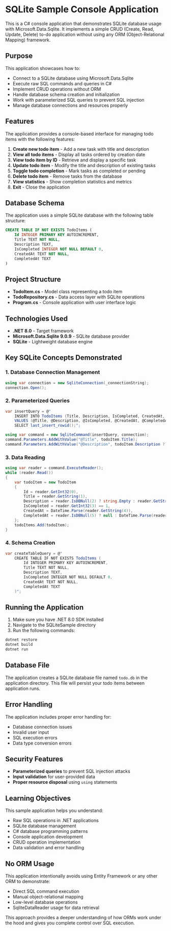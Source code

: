 # SQLite Sample Console Application

This is a C# console application that demonstrates SQLite database usage with Microsoft.Data.Sqlite. It implements a simple CRUD (Create, Read, Update, Delete) to-do application without using any ORM (Object-Relational Mapping) framework.

## Purpose

This application showcases how to:
- Connect to a SQLite database using Microsoft.Data.Sqlite
- Execute raw SQL commands and queries in C#
- Implement CRUD operations without ORM
- Handle database schema creation and initialization
- Work with parameterized SQL queries to prevent SQL injection
- Manage database connections and resources properly

## Features

The application provides a console-based interface for managing todo items with the following features:

1. **Create new todo item** - Add a new task with title and description
2. **View all todo items** - Display all tasks ordered by creation date
3. **View todo item by ID** - Retrieve and display a specific task
4. **Update todo item** - Modify the title and description of existing tasks
5. **Toggle todo completion** - Mark tasks as completed or pending
6. **Delete todo item** - Remove tasks from the database
7. **View statistics** - Show completion statistics and metrics
8. **Exit** - Close the application

## Database Schema

The application uses a simple SQLite database with the following table structure:

```sql
CREATE TABLE IF NOT EXISTS TodoItems (
    Id INTEGER PRIMARY KEY AUTOINCREMENT,
    Title TEXT NOT NULL,
    Description TEXT,
    IsCompleted INTEGER NOT NULL DEFAULT 0,
    CreatedAt TEXT NOT NULL,
    CompletedAt TEXT
)
```

## Project Structure

- **TodoItem.cs** - Model class representing a todo item
- **TodoRepository.cs** - Data access layer with SQLite operations
- **Program.cs** - Console application with user interface logic

## Technologies Used

- **.NET 8.0** - Target framework
- **Microsoft.Data.Sqlite 9.0.9** - SQLite database provider
- **SQLite** - Lightweight database engine

## Key SQLite Concepts Demonstrated

### 1. Database Connection Management
```csharp
using var connection = new SqliteConnection(_connectionString);
connection.Open();
```

### 2. Parameterized Queries
```csharp
var insertQuery = @"
    INSERT INTO TodoItems (Title, Description, IsCompleted, CreatedAt, CompletedAt)
    VALUES (@Title, @Description, @IsCompleted, @CreatedAt, @CompletedAt);
    SELECT last_insert_rowid();";

using var command = new SqliteCommand(insertQuery, connection);
command.Parameters.AddWithValue("@Title", todoItem.Title);
command.Parameters.AddWithValue("@Description", todoItem.Description ?? string.Empty);
```

### 3. Data Reading
```csharp
using var reader = command.ExecuteReader();
while (reader.Read())
{
    var todoItem = new TodoItem
    {
        Id = reader.GetInt32(0),
        Title = reader.GetString(1),
        Description = reader.IsDBNull(2) ? string.Empty : reader.GetString(2),
        IsCompleted = reader.GetInt32(3) == 1,
        CreatedAt = DateTime.Parse(reader.GetString(4)),
        CompletedAt = reader.IsDBNull(5) ? null : DateTime.Parse(reader.GetString(5))
    };
    todoItems.Add(todoItem);
}
```

### 4. Schema Creation
```csharp
var createTableQuery = @"
    CREATE TABLE IF NOT EXISTS TodoItems (
        Id INTEGER PRIMARY KEY AUTOINCREMENT,
        Title TEXT NOT NULL,
        Description TEXT,
        IsCompleted INTEGER NOT NULL DEFAULT 0,
        CreatedAt TEXT NOT NULL,
        CompletedAt TEXT
    )";
```

## Running the Application

1. Make sure you have .NET 8.0 SDK installed
2. Navigate to the SQLiteSample directory
3. Run the following commands:

```bash
dotnet restore
dotnet build
dotnet run
```

## Database File

The application creates a SQLite database file named `todo.db` in the application directory. This file will persist your todo items between application runs.

## Error Handling

The application includes proper error handling for:
- Database connection issues
- Invalid user input
- SQL execution errors
- Data type conversion errors

## Security Features

- **Parameterized queries** to prevent SQL injection attacks
- **Input validation** for user-provided data
- **Proper resource disposal** using `using` statements

## Learning Objectives

This sample application helps you understand:
- Raw SQL operations in .NET applications
- SQLite database management
- C# database programming patterns
- Console application development
- CRUD operation implementation
- Data validation and error handling

## No ORM Usage

This application intentionally avoids using Entity Framework or any other ORM to demonstrate:
- Direct SQL command execution
- Manual object-relational mapping
- Low-level database operations
- SqliteDataReader usage for data retrieval

This approach provides a deeper understanding of how ORMs work under the hood and gives you complete control over SQL execution.